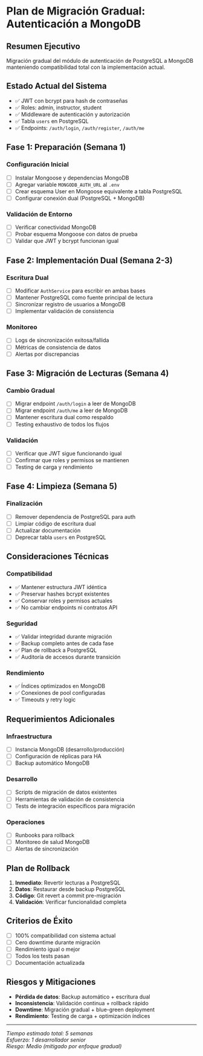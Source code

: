 # Plan de Migración Gradual: Autenticación a MongoDB

## Resumen Ejecutivo
Migración gradual del módulo de autenticación de PostgreSQL a MongoDB manteniendo compatibilidad total con la implementación actual.

## Estado Actual del Sistema
- ✅ JWT con bcrypt para hash de contraseñas
- ✅ Roles: admin, instructor, student
- ✅ Middleware de autenticación y autorización
- ✅ Tabla `users` en PostgreSQL
- ✅ Endpoints: `/auth/login`, `/auth/register`, `/auth/me`

## Fase 1: Preparación (Semana 1)
### Configuración Inicial
- [ ] Instalar Mongoose y dependencias MongoDB
- [ ] Agregar variable `MONGODB_AUTH_URL` al `.env`
- [ ] Crear esquema User en Mongoose equivalente a tabla PostgreSQL
- [ ] Configurar conexión dual (PostgreSQL + MongoDB)

### Validación de Entorno
- [ ] Verificar conectividad MongoDB
- [ ] Probar esquema Mongoose con datos de prueba
- [ ] Validar que JWT y bcrypt funcionan igual

## Fase 2: Implementación Dual (Semana 2-3)
### Escritura Dual
- [ ] Modificar `AuthService` para escribir en ambas bases
- [ ] Mantener PostgreSQL como fuente principal de lectura
- [ ] Sincronizar registro de usuarios a MongoDB
- [ ] Implementar validación de consistencia

### Monitoreo
- [ ] Logs de sincronización exitosa/fallida
- [ ] Métricas de consistencia de datos
- [ ] Alertas por discrepancias

## Fase 3: Migración de Lecturas (Semana 4)
### Cambio Gradual
- [ ] Migrar endpoint `/auth/login` a leer de MongoDB
- [ ] Migrar endpoint `/auth/me` a leer de MongoDB
- [ ] Mantener escritura dual como respaldo
- [ ] Testing exhaustivo de todos los flujos

### Validación
- [ ] Verificar que JWT sigue funcionando igual
- [ ] Confirmar que roles y permisos se mantienen
- [ ] Testing de carga y rendimiento

## Fase 4: Limpieza (Semana 5)
### Finalización
- [ ] Remover dependencia de PostgreSQL para auth
- [ ] Limpiar código de escritura dual
- [ ] Actualizar documentación
- [ ] Deprecar tabla `users` en PostgreSQL

## Consideraciones Técnicas

### Compatibilidad
- ✅ Mantener estructura JWT idéntica
- ✅ Preservar hashes bcrypt existentes
- ✅ Conservar roles y permisos actuales
- ✅ No cambiar endpoints ni contratos API

### Seguridad
- ✅ Validar integridad durante migración
- ✅ Backup completo antes de cada fase
- ✅ Plan de rollback a PostgreSQL
- ✅ Auditoría de accesos durante transición

### Rendimiento
- ✅ Índices optimizados en MongoDB
- ✅ Conexiones de pool configuradas
- ✅ Timeouts y retry logic

## Requerimientos Adicionales

### Infraestructura
- [ ] Instancia MongoDB (desarrollo/producción)
- [ ] Configuración de réplicas para HA
- [ ] Backup automático MongoDB

### Desarrollo
- [ ] Scripts de migración de datos existentes
- [ ] Herramientas de validación de consistencia
- [ ] Tests de integración específicos para migración

### Operaciones
- [ ] Runbooks para rollback
- [ ] Monitoreo de salud MongoDB
- [ ] Alertas de sincronización

## Plan de Rollback
1. **Inmediato**: Revertir lecturas a PostgreSQL
2. **Datos**: Restaurar desde backup PostgreSQL
3. **Código**: Git revert a commit pre-migración
4. **Validación**: Verificar funcionalidad completa

## Criterios de Éxito
- [ ] 100% compatibilidad con sistema actual
- [ ] Cero downtime durante migración
- [ ] Rendimiento igual o mejor
- [ ] Todos los tests pasan
- [ ] Documentación actualizada

## Riesgos y Mitigaciones
- **Pérdida de datos**: Backup automático + escritura dual
- **Inconsistencia**: Validación continua + rollback rápido
- **Downtime**: Migración gradual + blue-green deployment
- **Rendimiento**: Testing de carga + optimización índices

---
*Tiempo estimado total: 5 semanas*  
*Esfuerzo: 1 desarrollador senior*  
*Riesgo: Medio (mitigado por enfoque gradual)*
